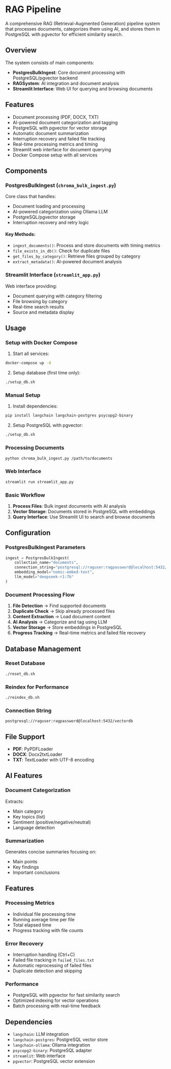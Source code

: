# RAG Pipeline

A comprehensive RAG (Retrieval-Augmented Generation) pipeline system that processes documents, categorizes them using AI, and stores them in PostgreSQL with pgvector for efficient similarity search.

## Overview

The system consists of main components:
- **PostgresBulkIngest**: Core document processing with PostgreSQL/pgvector backend
- **RAGSystem**: AI integration and document analysis
- **Streamlit Interface**: Web UI for querying and browsing documents

## Features

- Document processing (PDF, DOCX, TXT)
- AI-powered document categorization and tagging
- PostgreSQL with pgvector for vector storage
- Automatic document summarization
- Interruption recovery and failed file tracking
- Real-time processing metrics and timing
- Streamlit web interface for document querying
- Docker Compose setup with all services

## Components

### PostgresBulkIngest (`chroma_bulk_ingest.py`)

Core class that handles:
- Document loading and processing
- AI-powered categorization using Ollama LLM
- PostgreSQL/pgvector storage
- Interruption recovery and retry logic

#### Key Methods:
- `ingest_documents()`: Process and store documents with timing metrics
- `file_exists_in_db()`: Check for duplicate files
- `get_files_by_category()`: Retrieve files grouped by category
- `extract_metadata()`: AI-powered document analysis

### Streamlit Interface (`streamlit_app.py`)

Web interface providing:
- Document querying with category filtering
- File browsing by category
- Real-time search results
- Source and metadata display

## Usage

### Setup with Docker Compose

1. Start all services:
```bash
docker-compose up -d
```

2. Setup database (first time only):
```bash
./setup_db.sh
```

### Manual Setup

1. Install dependencies:
```bash
pip install langchain langchain-postgres psycopg2-binary
```

2. Setup PostgreSQL with pgvector:
```bash
./setup_db.sh
```

### Processing Documents

```bash
python chroma_bulk_ingest.py /path/to/documents
```

### Web Interface

```bash
streamlit run streamlit_app.py
```

### Basic Workflow

1. **Process Files**: Bulk ingest documents with AI analysis
2. **Vector Storage**: Documents stored in PostgreSQL with embeddings
3. **Query Interface**: Use Streamlit UI to search and browse documents

## Configuration

### PostgresBulkIngest Parameters

```python
ingest = PostgresBulkIngest(
    collection_name="documents",
    connection_string="postgresql://raguser:ragpassword@localhost:5432/vectordb",
    embedding_model="nomic-embed-text",
    llm_model="deepseek-r1:7b"
)
```

### Document Processing Flow

1. **File Detection** → Find supported documents
2. **Duplicate Check** → Skip already processed files
3. **Content Extraction** → Load document content
4. **AI Analysis** → Categorize and tag using LLM
5. **Vector Storage** → Store embeddings in PostgreSQL
6. **Progress Tracking** → Real-time metrics and failed file recovery

## Database Management

### Reset Database
```bash
./reset_db.sh
```

### Reindex for Performance
```bash
./reindex_db.sh
```

### Connection String
```
postgresql://raguser:ragpassword@localhost:5432/vectordb
```

## File Support

- **PDF**: PyPDFLoader
- **DOCX**: Docx2txtLoader  
- **TXT**: TextLoader with UTF-8 encoding

## AI Features

### Document Categorization
Extracts:
- Main category
- Key topics (list)
- Sentiment (positive/negative/neutral)
- Language detection

### Summarization
Generates concise summaries focusing on:
- Main points
- Key findings
- Important conclusions

## Features

### Processing Metrics
- Individual file processing time
- Running average time per file
- Total elapsed time
- Progress tracking with file counts

### Error Recovery
- Interruption handling (Ctrl+C)
- Failed file tracking in `failed_files.txt`
- Automatic reprocessing of failed files
- Duplicate detection and skipping

### Performance
- PostgreSQL with pgvector for fast similarity search
- Optimized indexing for vector operations
- Batch processing with real-time feedback

## Dependencies

- `langchain`: LLM integration
- `langchain-postgres`: PostgreSQL vector store
- `langchain-ollama`: Ollama integration
- `psycopg2-binary`: PostgreSQL adapter
- `streamlit`: Web interface
- `pgvector`: PostgreSQL vector extension
